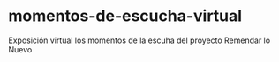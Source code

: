 # momentos-de-escucha-virtual
Exposición virtual los momentos de la escuha del proyecto Remendar lo Nuevo

